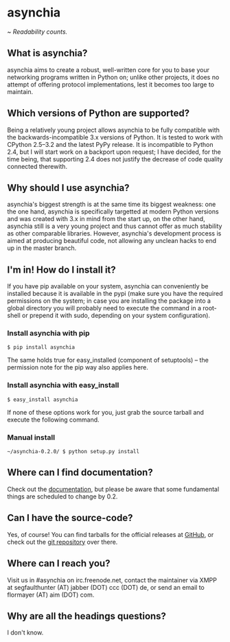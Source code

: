 # asynchia
~ *Readability counts.*

## What is asynchia?
asynchia aims to create a robust, well-written core for you to base your networking programs written in Python on; unlike other projects, it does no attempt of offering protocol implementations, lest it becomes too large to maintain.

## Which versions of Python are supported?
Being a relatively young project allows asynchia to be fully compatible with the backwards-incompatible 3.x versions of Python. It is tested to work with CPython 2.5–3.2 and the latest PyPy release. It is incompatible to Python 2.4, but I will start work on a backport upon request; I have decided, for the time being, that supporting 2.4 does not justify the decrease of code quality connected therewith.

## Why should I use asynchia?
asynchia's biggest strength is at the same time its biggest weakness: one the one hand, asynchia is specifically targetted at modern Python versions and was created with 3.x in mind from the start up, on the other hand, asynchia still is a very young project and thus cannot offer as much stability as other comparable libraries. However, asynchia's development process is aimed at producing beautiful code, not allowing any unclean hacks to end up in the master branch.

## I'm in! How do I install it?
If you have pip available on your system, asynchia can conveniently be installed because it is available in the pypi (make sure you have the required permissions on the system; in case you are installing the package into a global directory you will probably need to execute the command in a root-shell or prepend it with sudo, depending on your system configuration).
### Install asynchia with pip
```
$ pip install asynchia
```

The same holds true for easy_installed (component of setuptools) – the permission note for the pip way also applies here.
### Install asynchia with easy_install
```
$ easy_install asynchia
```

If none of these options work for you, just grab the source tarball and execute the following command.
### Manual install
```
~/asynchia-0.2.0/ $ python setup.py install
```

## Where can I find documentation?
Check out the [documentation](http://segfaulthunter.github.io/asynchia/docs/), but please be aware that some fundamental things are scheduled to change by 0.2.

## Can I have the source-code?
Yes, of course! You can find tarballs for the official releases at [GitHub](https://github.com/segfaulthunter/asynchia/downloads), or check out the [git repository](https://github.com/segfaulthunter/asynchia) over there.

## Where can I reach you?
Visit us in #asynchia on irc.freenode.net, contact the maintainer via XMPP at segfaulthunter (AT) jabber (DOT) ccc (DOT) de, or send an email to flormayer (AT) aim (DOT) com.

## Why are all the headings questions?
I don't know.
